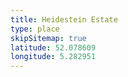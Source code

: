 ```yaml
---
title: Heidestein Estate
type: place
skipSitemap: true
latitude: 52.078609
longitude: 5.282951
---
```

